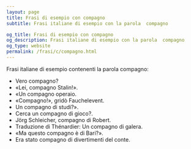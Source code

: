 ```yaml
---
layout: page
title: Frasi di esempio con compagno 
subtitle: Frasi italiane di esempio con la parola  compagno

og_title: Frasi di esempio con compagno 
og_description: Frasi italiane di esempio con la parola  compagno
og_type: website
permalink: /frasi/c/compagno.html
---
```


Frasi italiane di esempio contenenti la parola compagno:


- Vero compagno?
- «Lei, compagno Stalin!».
- «Un compagno operaio.
- «Compagno!», gridò Fauchelevent.
- Un compagno di studi?».
- Cerca un compagno di gioco?.
- Jörg Schleicher, compagno di Robert.
- Traduzione di Thénardier: Un compagno di galera.
- «Ma questo compagno è di Bari?».
- Era stato compagno di divertimenti del conte.
